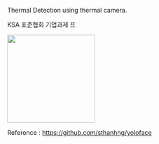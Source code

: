 Thermal Detection using thermal camera.

KSA 표준협회 기업과제 프


<div>
<img width = "200" src="![thermal](https://user-images.githubusercontent.com/48959435/69802486-070f0d80-121d-11ea-9b44-de5ae29549bb.JPG)">
<div>
  
Reference : https://github.com/sthanhng/yoloface
